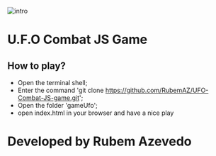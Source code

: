 ![intro](https://github.com/RubemAZ/UFO-JS-game/assets/87815929/5d544604-341a-41e8-b8e8-db3b4023fdf9)

# U.F.O Combat JS Game 

## How to play?
- Open the terminal shell;
- Enter the command 'git clone https://github.com/RubemAZ/UFO-Combat-JS-game.git';
- Open the folder 'gameUfo';
- open index.html in your browser and have a nice play

# Developed by Rubem Azevedo
